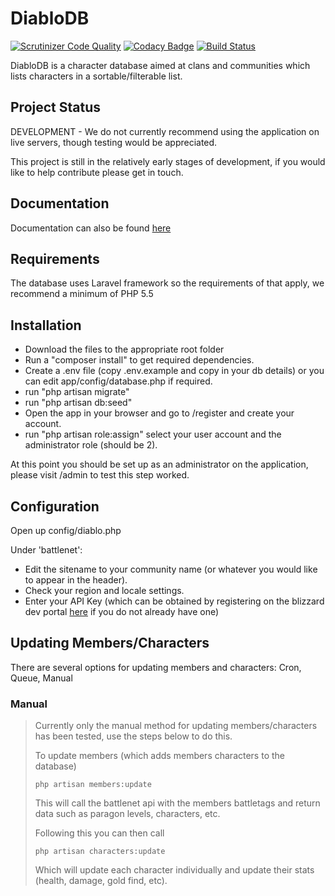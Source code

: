 # DiabloDB #
[![Scrutinizer Code Quality](https://scrutinizer-ci.com/g/taskforcedev/DiabloDB/badges/quality-score.png?b=master)](https://scrutinizer-ci.com/g/taskforcedev/DiabloDB/?branch=master)
[![Codacy Badge](https://www.codacy.com/project/badge/670448d59df045c783baee6735870004)](https://www.codacy.com/public/taskforce2eu/DiabloDB)
[![Build Status](https://travis-ci.org/taskforcedev/DiabloDB.svg?branch=master)](https://travis-ci.org/taskforcedev/DiabloDB)

DiabloDB is a character database aimed at clans and communities which lists characters in a sortable/filterable list.

## Project Status ##

DEVELOPMENT - We do not currently recommend using the application on live servers, though testing would be appreciated.

This project is still in the relatively early stages of development, if you would like to help contribute please get in touch.

## Documentation ##
Documentation can also be found [here](http://diablodb.readthedocs.org/)

## Requirements ##

The database uses Laravel framework so the requirements of that apply, we recommend a minimum of PHP 5.5

## Installation ##

* Download the files to the appropriate root folder
* Run a "composer install" to get required dependencies.
* Create a .env file (copy .env.example and copy in your db details) or you can edit app/config/database.php if required.
* run "php artisan migrate"
* run "php artisan db:seed"
* Open the app in your browser and go to /register and create your account.
* run "php artisan role:assign" select your user account and the administrator role (should be 2).

At this point you should be set up as an administrator on the application, please visit /admin to test this step worked.

## Configuration ##

Open up config/diablo.php

Under 'battlenet':

* Edit the sitename to your community name (or whatever you would like to appear in the header).
* Check your region and locale settings.
* Enter your API Key (which can be obtained by registering on the blizzard dev portal [here](https://dev.battle.net/) if you do not already have one)

## Updating Members/Characters ##

There are several options for updating members and characters: Cron, Queue, Manual

### Manual ###

> Currently only the manual method for updating members/characters has been tested, use the steps below to do this.
>
> To update members (which adds members characters to the database)
>
> <code>php artisan members:update</code>
>
> This will call the battlenet api with the members battletags and return data such as paragon levels, characters, etc.
>
> Following this you can then call
>
> <code>php artisan characters:update</code>
>
> Which will update each character individually and update their stats (health, damage, gold find, etc).
